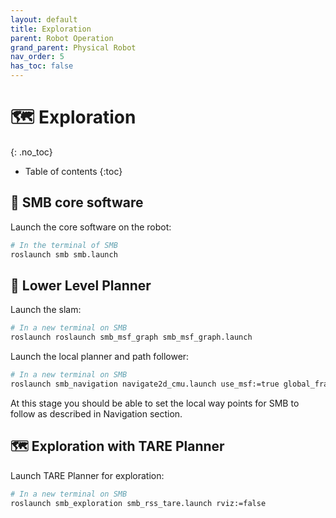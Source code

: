 ```yaml
---
layout: default
title: Exploration
parent: Robot Operation
grand_parent: Physical Robot
nav_order: 5
has_toc: false
---
```


# 🗺️ Exploration

{: .no_toc}

* Table of contents
{:toc}

## 🛞 SMB core software
Launch the core software on the robot:
```bash
# In the terminal of SMB
roslaunch smb smb.launch
```

## 🧭 Lower Level Planner
Launch the slam:
```bash
# In a new terminal on SMB
roslaunch roslaunch smb_msf_graph smb_msf_graph.launch
```

Launch the local planner and path follower:
```bash
# In a new terminal on SMB
roslaunch smb_navigation navigate2d_cmu.launch use_msf:=true global_frame:=world_graph_msf state_estimation_topic:=/transformed_odom launch_far_planner:=false
```

At this stage you should be able to set the local way points for SMB to follow as described in Navigation section.

## 🗺️ Exploration with TARE Planner

Launch TARE Planner for exploration:
```bash
# In a new terminal on SMB
roslaunch smb_exploration smb_rss_tare.launch rviz:=false
```